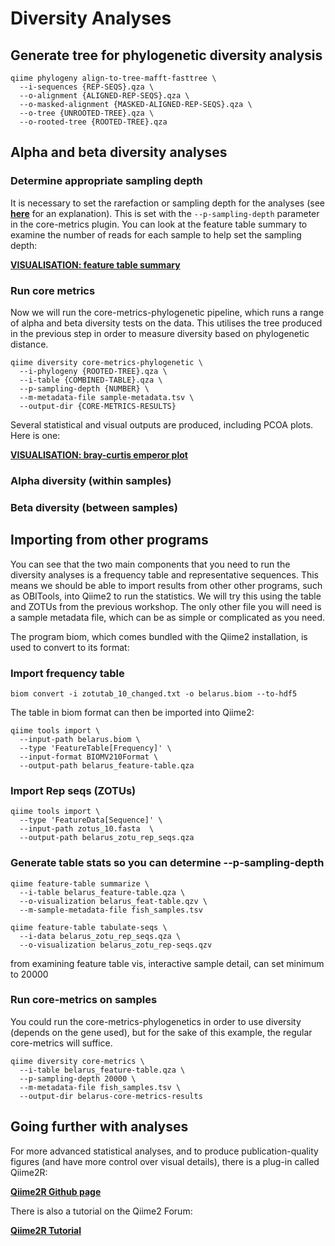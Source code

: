 # Diversity Analyses



## Generate tree for phylogenetic diversity analysis

```
qiime phylogeny align-to-tree-mafft-fasttree \
  --i-sequences {REP-SEQS}.qza \
  --o-alignment {ALIGNED-REP-SEQS}.qza \
  --o-masked-alignment {MASKED-ALIGNED-REP-SEQS}.qza \
  --o-tree {UNROOTED-TREE}.qza \
  --o-rooted-tree {ROOTED-TREE}.qza
```

## Alpha and beta diversity analyses


### Determine appropriate sampling depth

It is necessary to set the rarefaction or sampling depth for the analyses (see [**here**](https://docs.qiime2.org/2019.7/tutorials/moving-pictures/#alpha-and-beta-diversity-analysis) for an explanation). This is set with the `--p-sampling-depth` parameter in the core-metrics plugin. You can look at the feature table summary to examine the number of reads for each sample to help set the sampling depth:

[**VISUALISATION: feature table summary**](../combined_feature_table_summary/index.html)

### Run core metrics 

Now we will run the core-metrics-phylogenetic pipeline, which runs a range of alpha and beta diversity tests on the data. This utilises the tree produced in the previous step in order to measure diversity based on phylogenetic distance. 

```
qiime diversity core-metrics-phylogenetic \
  --i-phylogeny {ROOTED-TREE}.qza \
  --i-table {COMBINED-TABLE}.qza \
  --p-sampling-depth {NUMBER} \
  --m-metadata-file sample-metadata.tsv \
  --output-dir {CORE-METRICS-RESULTS}
```

Several statistical and visual outputs are produced, including PCOA plots. Here is one:

[**VISUALISATION: bray-curtis emperor plot**](bray_curtis_emp_pcoa/index.html)

### Alpha diversity (within samples)





### Beta diversity (between samples)


## Importing from other programs

You can see that the two main components that you need to run the diversity analyses is a frequency table and representative sequences. This means we should be able to import results from other other programs, such as OBITools, into Qiime2 to run the statistics. We will try this using the table and ZOTUs from the previous workshop. The only other file you will need is a sample metadata file, which can be as simple or complicated as you need.

The program biom, which comes bundled with the Qiime2 installation, is used to convert to its format:

### Import frequency table

```
biom convert -i zotutab_10_changed.txt -o belarus.biom --to-hdf5 
```

The table in biom format can then be imported into Qiime2:

```
qiime tools import \
  --input-path belarus.biom \
  --type 'FeatureTable[Frequency]' \
  --input-format BIOMV210Format \
  --output-path belarus_feature-table.qza
```

### Import Rep seqs (ZOTUs)

```
qiime tools import \
  --type 'FeatureData[Sequence]' \
  --input-path zotus_10.fasta  \
  --output-path belarus_zotu_rep_seqs.qza
```

### Generate table stats so you can determine --p-sampling-depth

```
qiime feature-table summarize \
  --i-table belarus_feature-table.qza \
  --o-visualization belarus_feat-table.qzv \
  --m-sample-metadata-file fish_samples.tsv

qiime feature-table tabulate-seqs \
  --i-data belarus_zotu_rep_seqs.qza \
  --o-visualization belarus_zotu_rep-seqs.qzv
```

from examining feature table vis, interactive sample detail, can set minimum to 20000

### Run core-metrics on samples

You could run the core-metrics-phylogenetics in order to use diversity (depends on the gene used), but for the sake of this example, the regular core-metrics will suffice.

```
qiime diversity core-metrics \
  --i-table belarus_feature-table.qza \
  --p-sampling-depth 20000 \
  --m-metadata-file fish_samples.tsv \
  --output-dir belarus-core-metrics-results
```

## Going further with analyses

For more advanced statistical analyses, and to produce publication-quality figures (and have more control over visual details), there is a plug-in called Qiime2R:

[**Qiime2R Github page**](https://github.com/jbisanz/qiime2R)

There is also a tutorial on the Qiime2 Forum:

[**Qiime2R Tutorial**](https://forum.qiime2.org/t/tutorial-integrating-qiime2-and-r-for-data-visualization-and-analysis-using-qiime2r/4121)













